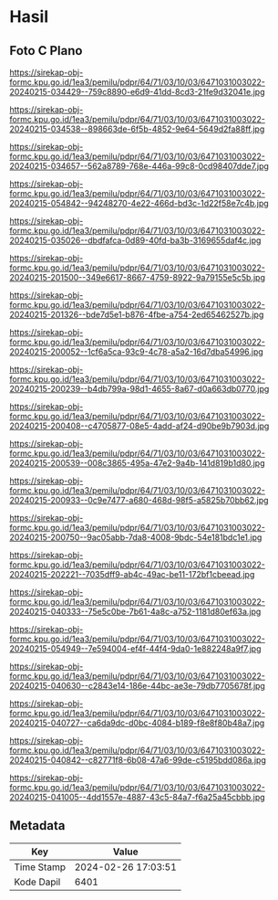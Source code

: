 # Hasil

## Foto C Plano

https://sirekap-obj-formc.kpu.go.id/1ea3/pemilu/pdpr/64/71/03/10/03/6471031003022-20240215-034429--759c8890-e6d9-41dd-8cd3-21fe9d32041e.jpg

https://sirekap-obj-formc.kpu.go.id/1ea3/pemilu/pdpr/64/71/03/10/03/6471031003022-20240215-034538--898663de-6f5b-4852-9e64-5649d2fa88ff.jpg

https://sirekap-obj-formc.kpu.go.id/1ea3/pemilu/pdpr/64/71/03/10/03/6471031003022-20240215-034657--562a8789-768e-446a-99c8-0cd98407dde7.jpg

https://sirekap-obj-formc.kpu.go.id/1ea3/pemilu/pdpr/64/71/03/10/03/6471031003022-20240215-054842--94248270-4e22-466d-bd3c-1d22f58e7c4b.jpg

https://sirekap-obj-formc.kpu.go.id/1ea3/pemilu/pdpr/64/71/03/10/03/6471031003022-20240215-035026--dbdfafca-0d89-40fd-ba3b-3169655daf4c.jpg

https://sirekap-obj-formc.kpu.go.id/1ea3/pemilu/pdpr/64/71/03/10/03/6471031003022-20240215-201500--349e6617-8667-4759-8922-9a79155e5c5b.jpg

https://sirekap-obj-formc.kpu.go.id/1ea3/pemilu/pdpr/64/71/03/10/03/6471031003022-20240215-201326--bde7d5e1-b876-4fbe-a754-2ed65462527b.jpg

https://sirekap-obj-formc.kpu.go.id/1ea3/pemilu/pdpr/64/71/03/10/03/6471031003022-20240215-200052--1cf6a5ca-93c9-4c78-a5a2-16d7dba54996.jpg

https://sirekap-obj-formc.kpu.go.id/1ea3/pemilu/pdpr/64/71/03/10/03/6471031003022-20240215-200239--b4db799a-98d1-4655-8a67-d0a663db0770.jpg

https://sirekap-obj-formc.kpu.go.id/1ea3/pemilu/pdpr/64/71/03/10/03/6471031003022-20240215-200408--c4705877-08e5-4add-af24-d90be9b7903d.jpg

https://sirekap-obj-formc.kpu.go.id/1ea3/pemilu/pdpr/64/71/03/10/03/6471031003022-20240215-200539--008c3865-495a-47e2-9a4b-141d819b1d80.jpg

https://sirekap-obj-formc.kpu.go.id/1ea3/pemilu/pdpr/64/71/03/10/03/6471031003022-20240215-200933--0c9e7477-a680-468d-98f5-a5825b70bb62.jpg

https://sirekap-obj-formc.kpu.go.id/1ea3/pemilu/pdpr/64/71/03/10/03/6471031003022-20240215-200750--9ac05abb-7da8-4008-9bdc-54e181bdc1e1.jpg

https://sirekap-obj-formc.kpu.go.id/1ea3/pemilu/pdpr/64/71/03/10/03/6471031003022-20240215-202221--7035dff9-ab4c-49ac-be11-172bf1cbeead.jpg

https://sirekap-obj-formc.kpu.go.id/1ea3/pemilu/pdpr/64/71/03/10/03/6471031003022-20240215-040333--75e5c0be-7b61-4a8c-a752-1181d80ef63a.jpg

https://sirekap-obj-formc.kpu.go.id/1ea3/pemilu/pdpr/64/71/03/10/03/6471031003022-20240215-054949--7e594004-ef4f-44f4-9da0-1e882248a9f7.jpg

https://sirekap-obj-formc.kpu.go.id/1ea3/pemilu/pdpr/64/71/03/10/03/6471031003022-20240215-040630--c2843e14-186e-44bc-ae3e-79db7705678f.jpg

https://sirekap-obj-formc.kpu.go.id/1ea3/pemilu/pdpr/64/71/03/10/03/6471031003022-20240215-040727--ca6da9dc-d0bc-4084-b189-f8e8f80b48a7.jpg

https://sirekap-obj-formc.kpu.go.id/1ea3/pemilu/pdpr/64/71/03/10/03/6471031003022-20240215-040842--c82771f8-6b08-47a6-99de-c5195bdd086a.jpg

https://sirekap-obj-formc.kpu.go.id/1ea3/pemilu/pdpr/64/71/03/10/03/6471031003022-20240215-041005--4dd1557e-4887-43c5-84a7-f6a25a45cbbb.jpg


## Metadata

| Key        | Value               |
| ---------- | ------------------- |
| Time Stamp | 2024-02-26 17:03:51 |
| Kode Dapil | 6401                |



